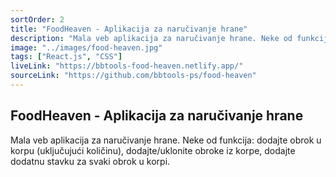 ```yaml
---
sortOrder: 2
title: "FoodHeaven - Aplikacija za naručivanje hrane"
description: "Mala veb aplikacija za naručivanje hrane. Neke od funkcija: dodajte obrok u korpu (uključujući količinu), dodajte/uklonite obroke iz korpe, dodajte dodatnu stavku za svaki obrok u korpi."
image: "../images/food-heaven.jpg"
tags: ["React.js", "CSS"]
liveLink: "https://bbtools-food-heaven.netlify.app/"
sourceLink: "https://github.com/bbtools-ps/food-heaven"
---
```


## FoodHeaven - Aplikacija za naručivanje hrane

Mala veb aplikacija za naručivanje hrane. Neke od funkcija: dodajte obrok u korpu (uključujući količinu), dodajte/uklonite obroke iz korpe, dodajte dodatnu stavku za svaki obrok u korpi.
